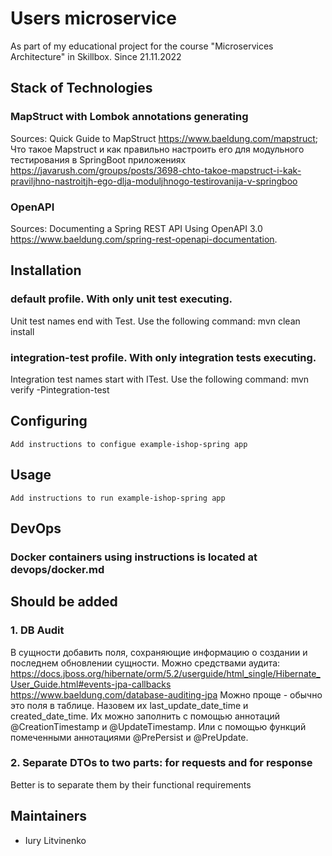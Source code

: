 # Users microservice

As part of my educational project for the course "Microservices Architecture" in Skillbox.
Since 21.11.2022

## Stack of Technologies
### MapStruct with Lombok annotations generating
Sources:
Quick Guide to MapStruct https://www.baeldung.com/mapstruct;
Что такое Mapstruct и как правильно настроить его для модульного тестирования в SpringBoot приложениях https://javarush.com/groups/posts/3698-chto-takoe-mapstruct-i-kak-praviljhno-nastroitjh-ego-dlja-moduljhnogo-testirovanija-v-springboo

### OpenAPI
Sources:
Documenting a Spring REST API Using OpenAPI 3.0 https://www.baeldung.com/spring-rest-openapi-documentation.

## Installation
### default profile. With only unit test executing.
Unit test names end with Test.
Use the following command: mvn clean install

### integration-test profile. With only integration tests executing.
Integration test names start with ITest.
Use the following command: mvn verify -Pintegration-test

## Configuring

```
Add instructions to configue example-ishop-spring app
```

## Usage

```
Add instructions to run example-ishop-spring app
```

## DevOps
### Docker containers using instructions is located at devops/docker.md


## Should be added
### 1. DB Audit
В сущности добавить поля, сохраняющие информацию о создании и последнем обновлении сущности.
Можно средствами аудита:
https://docs.jboss.org/hibernate/orm/5.2/userguide/html_single/Hibernate_User_Guide.html#events-jpa-callbacks
https://www.baeldung.com/database-auditing-jpa
Можно проще - обычно это поля в таблице. Назовем их last_update_date_time и created_date_time. 
Их можно заполнить с помощью аннотаций @CreationTimestamp и @UpdateTimestamp. 
Или с помощью функций помеченными аннотациями @PrePersist и @PreUpdate. 

### 2. Separate DTOs to two parts: for requests and for response
Better is to separate them by their functional requirements

## Maintainers
- Iury Litvinenko
